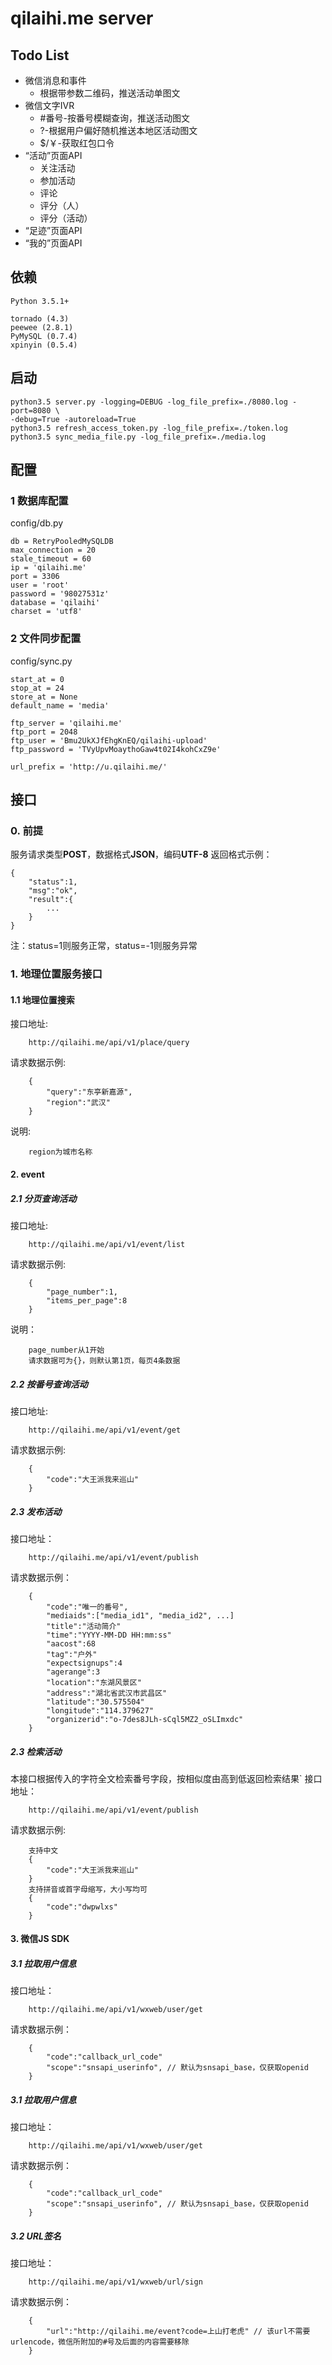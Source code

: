 # qilaihi.me server

## Todo List
* 微信消息和事件
  * 根据带参数二维码，推送活动单图文
* 微信文字IVR
  * \#番号-按番号模糊查询，推送活动图文
  * ?-根据用户偏好随机推送本地区活动图文
  * $/￥-获取红包口令
* “活动”页面API
  * 关注活动
  * 参加活动
  * 评论
  * 评分（人）
  * 评分（活动）
* “足迹”页面API
* “我的”页面API

## 依赖
    Python 3.5.1+
    
    tornado (4.3)
    peewee (2.8.1)
    PyMySQL (0.7.4)
    xpinyin (0.5.4)

## 启动
    python3.5 server.py -logging=DEBUG -log_file_prefix=./8080.log -port=8080 \
    -debug=True -autoreload=True
    python3.5 refresh_access_token.py -log_file_prefix=./token.log
    python3.5 sync_media_file.py -log_file_prefix=./media.log
    
## 配置
### 1 数据库配置
config/db.py
```
db = RetryPooledMySQLDB
max_connection = 20
stale_timeout = 60
ip = 'qilaihi.me'
port = 3306
user = 'root'
password = '98027531z'
database = 'qilaihi'
charset = 'utf8'
```
### 2 文件同步配置
config/sync.py
```
start_at = 0
stop_at = 24
store_at = None
default_name = 'media'

ftp_server = 'qilaihi.me'
ftp_port = 2048
ftp_user = 'Bmu2UkXJfEhgKnEQ/qilaihi-upload'
ftp_password = 'TVyUpvMoaythoGaw4t02I4kohCxZ9e'

url_prefix = 'http://u.qilaihi.me/'
```
## 接口
### 0. 前提
服务请求类型**POST**，数据格式**JSON**，编码**UTF-8**
返回格式示例：
```
{
    "status":1,
    "msg":"ok",
    "result":{
        ...
    }
}
```
注：status=1则服务正常，status=-1则服务异常
### 1. 地理位置服务接口
#### 1.1 地理位置搜索
接口地址:
```
    http://qilaihi.me/api/v1/place/query
```
请求数据示例:
```
    {
        "query":"东亭新嘉源",
        "region":"武汉"
    }
```
说明:
```
    region为城市名称
```
#### 2. event
##### 2.1 分页查询活动 
接口地址:
```
    http://qilaihi.me/api/v1/event/list
```
请求数据示例:
```
    {
        "page_number":1,
        "items_per_page":8
    }
```
说明：
```
    page_number从1开始
    请求数据可为{}，则默认第1页，每页4条数据
```
##### 2.2 按番号查询活动 
接口地址:
```
    http://qilaihi.me/api/v1/event/get
```
请求数据示例:
```
    {
        "code":"大王派我来巡山"
    }
```
##### 2.3 发布活动 
接口地址：
```
    http://qilaihi.me/api/v1/event/publish
```
请求数据示例：
```
    {
        "code":"唯一的番号",
        "mediaids":["media_id1", "media_id2", ...]
        "title":"活动简介"
        "time":"YYYY-MM-DD HH:mm:ss"
        "aacost":68
        "tag":"户外"
        "expectsignups":4
        "agerange":3
        "location":"东湖风景区"
        "address":"湖北省武汉市武昌区"
        "latitude":"30.575504"
        "longitude":"114.379627"
        "organizerid":"o-7des8JLh-sCql5MZ2_oSLImxdc"
    }
```
##### 2.3 检索活动
本接口根据传入的字符全文检索番号字段，按相似度由高到低返回检索结果`
接口地址：
```
    http://qilaihi.me/api/v1/event/publish
```
请求数据示例:
```
    支持中文
    {
        "code":"大王派我来巡山"
    }
    支持拼音或首字母缩写，大小写均可
    {
        "code":"dwpwlxs"
    }
```
#### 3. 微信JS SDK
##### 3.1 拉取用户信息
接口地址：
```
    http://qilaihi.me/api/v1/wxweb/user/get
```
请求数据示例：
```
    {
        "code":"callback_url_code"
        "scope":"snsapi_userinfo", // 默认为snsapi_base，仅获取openid
    }
```
##### 3.1 拉取用户信息
接口地址：
```
    http://qilaihi.me/api/v1/wxweb/user/get
```
请求数据示例：
```
    {
        "code":"callback_url_code"
        "scope":"snsapi_userinfo", // 默认为snsapi_base，仅获取openid
    }
```
##### 3.2 URL签名
接口地址：
```
    http://qilaihi.me/api/v1/wxweb/url/sign
```
请求数据示例：
```
    {
        "url":"http://qilaihi.me/event?code=上山打老虎" // 该url不需要urlencode，微信所附加的#号及后面的内容需要移除
    }
```



